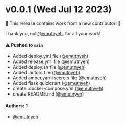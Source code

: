 # v0.0.1 (Wed Jul 12 2023)

:tada: This release contains work from a new contributor! :tada:

Thank you, null[@emutnyeh](https://github.com/emutnyeh), for all your work!

#### ⚠️ Pushed to `main`

- Added deploy.yml file ([@emutnyeh](https://github.com/emutnyeh))
- Added release.yml file ([@emutnyeh](https://github.com/emutnyeh))
- Added deploy.sh file ([@emutnyeh](https://github.com/emutnyeh))
- Added .autorc file ([@emutnyeh](https://github.com/emutnyeh))
- Added amber.yaml secrets file ([@emutnyeh](https://github.com/emutnyeh))
- Added flask quickstart ([@emutnyeh](https://github.com/emutnyeh))
- create .docker-compose.yml ([@emutnyeh](https://github.com/emutnyeh))
- create README.md ([@emutnyeh](https://github.com/emutnyeh))

#### Authors: 1

- [@emutnyeh](https://github.com/emutnyeh)
